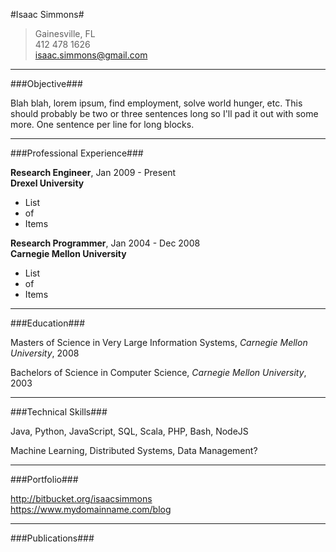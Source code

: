 #Isaac Simmons#

> Gainesville, FL  
> 412 478 1626  
> <isaac.simmons@gmail.com>

-----------------------------------

###Objective###

Blah blah, lorem ipsum, find employment, solve world hunger, etc.
This should probably be two or three sentences long so I'll pad it out with some more.
One sentence per line for long blocks.

-----------------------------------

###Professional Experience###

**Research Engineer**, Jan 2009 - Present  
**Drexel University**

* List
* of
* Items

**Research Programmer**, Jan 2004 - Dec 2008  
**Carnegie Mellon University**

* List
* of
* Items

-----------------------------------

###Education###

Masters of Science in Very Large Information Systems, *Carnegie Mellon University*, 2008

Bachelors of Science in Computer Science, *Carnegie Mellon University*, 2003

-----------------------------------

###Technical Skills###

Java, Python, JavaScript, SQL, Scala, PHP, Bash, NodeJS

Machine Learning, Distributed Systems, Data Management?

-----------------------------------

###Portfolio###

<http://bitbucket.org/isaacsimmons>  
<https://www.mydomainname.com/blog>

-----------------------------------

###Publications###


